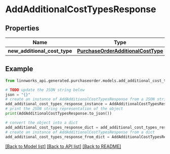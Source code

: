 # AddAdditionalCostTypesResponse


## Properties

Name | Type | Description | Notes
------------ | ------------- | ------------- | -------------
**new_additional_cost_type** | [**PurchaseOrderAdditionalCostType**](PurchaseOrderAdditionalCostType.md) |  | [optional] 

## Example

```python
from linnworks_api.generated.purchaseorder.models.add_additional_cost_types_response import AddAdditionalCostTypesResponse

# TODO update the JSON string below
json = "{}"
# create an instance of AddAdditionalCostTypesResponse from a JSON string
add_additional_cost_types_response_instance = AddAdditionalCostTypesResponse.from_json(json)
# print the JSON string representation of the object
print(AddAdditionalCostTypesResponse.to_json())

# convert the object into a dict
add_additional_cost_types_response_dict = add_additional_cost_types_response_instance.to_dict()
# create an instance of AddAdditionalCostTypesResponse from a dict
add_additional_cost_types_response_from_dict = AddAdditionalCostTypesResponse.from_dict(add_additional_cost_types_response_dict)
```
[[Back to Model list]](../README.md#documentation-for-models) [[Back to API list]](../README.md#documentation-for-api-endpoints) [[Back to README]](../README.md)


